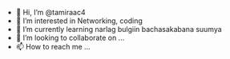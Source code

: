 - 👋 Hi, I’m @tamiraac4
- 👀 I’m interested in Networking, coding
- 🌱 I’m currently learning narlag bulgiin bachasakabana suumya
- 💞️ I’m looking to collaborate on ...
- 📫 How to reach me ...

<!---
tamiraac4/tamiraac4 is a ✨ special ✨ repository because its `README.md` (this file) appears on your GitHub profile.
You can click the Preview link to take a look at your changes.
--->
